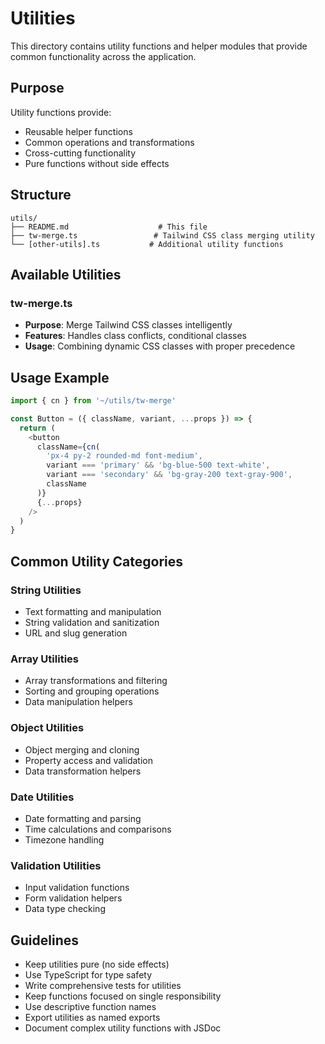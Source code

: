 # Utilities

This directory contains utility functions and helper modules that provide common functionality across the application.

## Purpose

Utility functions provide:

- Reusable helper functions
- Common operations and transformations
- Cross-cutting functionality
- Pure functions without side effects

## Structure

```
utils/
├── README.md                    # This file
├── tw-merge.ts                 # Tailwind CSS class merging utility
└── [other-utils].ts           # Additional utility functions
```

## Available Utilities

### tw-merge.ts

- **Purpose**: Merge Tailwind CSS classes intelligently
- **Features**: Handles class conflicts, conditional classes
- **Usage**: Combining dynamic CSS classes with proper precedence

## Usage Example

```typescript
import { cn } from '~/utils/tw-merge'

const Button = ({ className, variant, ...props }) => {
  return (
    <button
      className={cn(
        'px-4 py-2 rounded-md font-medium',
        variant === 'primary' && 'bg-blue-500 text-white',
        variant === 'secondary' && 'bg-gray-200 text-gray-900',
        className
      )}
      {...props}
    />
  )
}
```

## Common Utility Categories

### String Utilities

- Text formatting and manipulation
- String validation and sanitization
- URL and slug generation

### Array Utilities

- Array transformations and filtering
- Sorting and grouping operations
- Data manipulation helpers

### Object Utilities

- Object merging and cloning
- Property access and validation
- Data transformation helpers

### Date Utilities

- Date formatting and parsing
- Time calculations and comparisons
- Timezone handling

### Validation Utilities

- Input validation functions
- Form validation helpers
- Data type checking

## Guidelines

- Keep utilities pure (no side effects)
- Use TypeScript for type safety
- Write comprehensive tests for utilities
- Keep functions focused on single responsibility
- Use descriptive function names
- Export utilities as named exports
- Document complex utility functions with JSDoc
